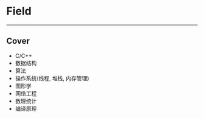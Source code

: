 # **Field**
***


## **Cover**
 * C/C++
 * 数据结构
 * 算法
 * 操作系统(线程, 堆栈, 内存管理)
 * 图形学
 * 网络工程
 * 数理统计
 * 编译原理
